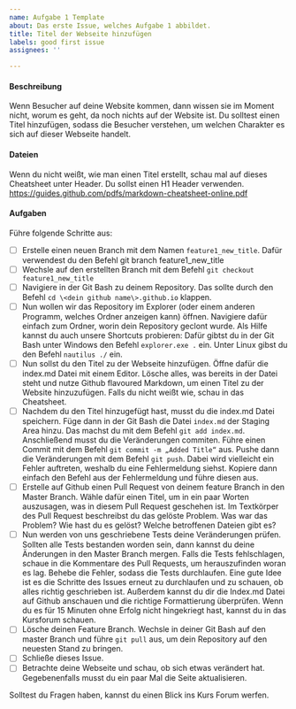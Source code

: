 ```yaml
---
name: Aufgabe 1 Template
about: Das erste Issue, welches Aufgabe 1 abbildet.
title: Titel der Webseite hinzufügen
labels: good first issue
assignees: ''

---
```


#### Beschreibung
Wenn Besucher auf deine Website kommen, dann wissen sie im Moment nicht, worum es geht, da noch nichts auf der Website ist. Du solltest einen Titel hinzufügen, sodass die Besucher verstehen, um welchen Charakter es sich auf dieser Webseite handelt.

#### Dateien
Wenn du nicht weißt, wie man einen Titel erstellt, schau mal auf dieses Cheatsheet unter Header. Du sollst einen H1 Header verwenden.
https://guides.github.com/pdfs/markdown-cheatsheet-online.pdf

#### Aufgaben
Führe folgende Schritte aus:
- [ ] Erstelle einen neuen Branch mit dem Namen ```feature1_new_title```. Dafür verwendest du den Befehl git branch feature1_new_title
- [ ] Wechsle auf den erstellten Branch mit dem Befehl ```git checkout feature1_new_title```
- [ ] Navigiere in der Git Bash zu deinem Repository. Das sollte durch den Befehl ```cd \<dein github name\>.github.io``` klappen.
- [ ] Nun wollen wir das Repository im Explorer (oder einem anderen Programm, welches Ordner anzeigen kann) öffnen. Navigiere dafür einfach zum Ordner, worin dein Repository geclont wurde. Als Hilfe kannst du auch unsere Shortcuts probieren: Dafür gibtst du in der Git Bash unter Windows den Befehl ```explorer.exe .``` ein. Unter Linux gibst du den Befehl ```nautilus ./``` ein. 
- [ ] Nun sollst du den Titel zu der Webseite hinzufügen. Öffne dafür die index.md Datei mit einem Editor. Lösche alles, was bereits in der Datei steht und nutze Github flavoured Markdown, um einen Titel zu der Website hinzuzufügen. Falls du nicht weißt wie, schau in das Cheatsheet.
- [ ] Nachdem du den Titel hinzugefügt hast, musst du die index.md Datei speichern. Füge dann in der Git Bash die Datei ```index.md``` der Staging Area hinzu. Das machst du mit dem Befehl ```git add index.md```. Anschließend musst du die Veränderungen commiten. Führe einen Commit mit dem Befehl ```git commit -m „Added Title“``` aus. Pushe dann die Veränderungen mit dem Befehl ```git push```. Dabei wird vielleicht ein Fehler auftreten, weshalb du eine Fehlermeldung siehst. Kopiere dann einfach den Befehl aus der Fehlermeldung und führe diesen aus.
- [ ] Erstelle auf Github einen Pull Request von deinem feature Branch in den Master Branch. Wähle dafür einen Titel, um in ein paar Worten auszusagen, was in diesem Pull Request geschehen ist. Im Textkörper des Pull Request beschreibst du das gelöste Problem. Was war das Problem? Wie hast du es gelöst? Welche betroffenen Dateien gibt es?
- [ ] Nun werden von uns geschriebene Tests deine Veränderungen prüfen. Sollten alle Tests bestanden worden sein, dann kannst du deine Änderungen in den Master Branch mergen. Falls die Tests fehlschlagen, schaue in die Kommentare des Pull Requests, um herauszufinden woran es lag. Behebe die Fehler, sodass die Tests durchlaufen. Eine gute Idee ist es die Schritte des Issues erneut zu durchlaufen und zu schauen, ob alles richtig geschrieben ist. Außerdem kannst du dir die Index.md Datei auf Github anschauen und die richtige Formattierung überprüfen. Wenn du es für 15 Minuten ohne Erfolg nicht hingekriegt hast, kannst du in das Kursforum schauen.
- [ ] Lösche deinen Feature Branch. Wechsle in deiner Git Bash auf den master Branch und führe ```git pull``` aus, um dein Repository auf den neuesten Stand zu bringen. 
- [ ] Schließe dieses Issue. 
- [ ] Betrachte deine Webseite und schau, ob sich etwas verändert hat. Gegebenenfalls musst du ein paar Mal die Seite aktualisieren.
 
Solltest du Fragen haben, kannst du einen Blick ins Kurs Forum werfen.

